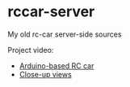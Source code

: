rccar-server
============

My old rc-car server-side sources

Project video:

- [Arduino-based RC car](http://www.youtube.com/watch?v=_fHYJtdAZ4U)
- [Close-up views](http://www.youtube.com/watch?v=5RibQsNyf4U)
